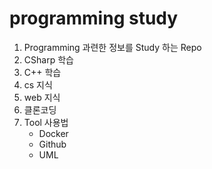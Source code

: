 # programming study

1. Programming 과련한 정보를 Study 하는 Repo
2. CSharp 학습
3. C++ 학습
4. cs 지식
5. web 지식
6. 클론코딩
7. Tool 사용법
   * Docker
   * Github
   * UML